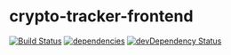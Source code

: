 # crypto-tracker-frontend
[![Build Status](https://travis-ci.org/MiwaTritt/crypto-tracker-frontend.svg?branch=master)](https://travis-ci.org/MiwaTritt/crypto-tracker-frontend)
[![dependencies](https://david-dm.org/MiwaTritt/crypto-tracker-frontend.svg)](https://david-dm.org/MiwaTritt/crypto-tracker-frontend)
[![devDependency Status](https://david-dm.org/MiwaTritt/crypto-tracker-frontend/dev-status.svg)](https://david-dm.org/MiwaTritt/crypto-tracker-frontend#info=devDependencies)
